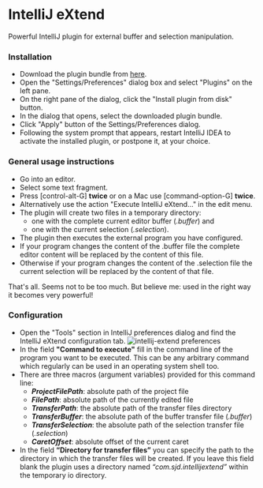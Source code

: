 # IntelliJ eXtend

Powerful IntelliJ plugin for external buffer and selection manipulation.

### Installation

- Download the plugin bundle from [here](https://github.com/stephan-james/intellij-extend/files/991989/intellij-extend.zip "Download Plugin Bundle...").
- Open the "Settings/Preferences" dialog box and select "Plugins" on the left pane.
- On the right pane of the dialog, click the "Install plugin from disk" button.
- In the dialog that opens, select the downloaded plugin bundle.
- Click "Apply" button of the Settings/Preferences dialog.
- Following the system prompt that appears, restart IntelliJ IDEA to activate the installed plugin, or postpone it, at your choice. 

### General usage instructions

- Go into an editor.
- Select some text fragment.
- Press [control-alt-G] **twice**  or on a Mac use [command-option-G] **twice**.
- Alternatively use the action "Execute IntelliJ eXtend..." in the edit menu.
- The plugin will create two files in a temporary directory:
  - one with the complete current editor buffer (*.buffer*) and 
  - one with the current selection (*.selection*).
- The plugin then executes the external program you have configured.
- If your program changes the content of the .buffer file the complete editor content will be replaced by the content of this file.
- Otherwise if your program changes the content of the .selection file the current selection will be replaced by the content of that file.

That's all. Seems not to be too much. But believe me: used in the right way it becomes very powerful!

### Configuration

- Open the "Tools" section in IntelliJ preferences dialog and find the IntelliJ eXtend configuration tab. ![intellij-extend preferences](https://cloud.githubusercontent.com/assets/11229521/7433259/dcfe59c4-f02f-11e4-97ef-1fb2d517240c.png)
- In the field **"Command to execute"** fill in the command line of the program you want to be executed. This can be any arbitrary command which regularly can be used in an operating system shell too.
- There are three macros (argument variables) provided for this command line:
  - **$ProjectFilePath$**: absolute path of the project file
  - **$FilePath$**: absolute path of the currently edited file
  - **$TransferPath$**: the absolute path of the transfer files directory
  - **$TransferBuffer$**: the absolute path of the buffer transfer file (*.buffer*)
  - **$TransferSelection$**: the absolute path of the selection transfer file (*.selection*)
  - **$CaretOffset$**: absolute offset of the current caret  
- In the field **“Directory for transfer files”** you can specify the path to the directory in which the transfer files will be created. If you leave this field blank the plugin uses a directory named *“com.sjd.intellijextend”* within the temporary io directory.

